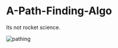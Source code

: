 # A-Path-Finding-Algo

Its not rocket science.  

![pathing](https://user-images.githubusercontent.com/25066959/68782881-1466ae00-0608-11ea-8788-ac7f8ba71db7.PNG)
